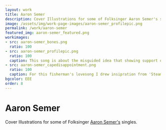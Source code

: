 ```yaml
---
layout: work
title: Aaron Semer
description: Cover Illustrations for some of Folksinger Aaron Semer's singles.
image: /assets/img/work-page-images/aaron-semer_profilepic.png
permalink: /work/aaron-semer
featured_img: aaron-semer_featured.png
workimages:
- src: aaron-semer_bones.png
  ratio: 100
- src: aaron-semer_profilepic.png
  ratio: 100
  caption: This song is about the misguided idea that showing support on social media will change the world. 
- src: aaron-semer_capedisappointment.png
  ratio: 100
  caption: For this fisherman's lovesong I drew insipration from 'Steamboat Willie', as Aaron's brand of nostalgic Americana reminded me of those old disney cartoons.  
bgcolor: EEE
order: 8
---
```


# Aaron Semer

Cover Illustrations for some of Folksinger [Aaron Semer's](http://aaronsemer.com/) singles.